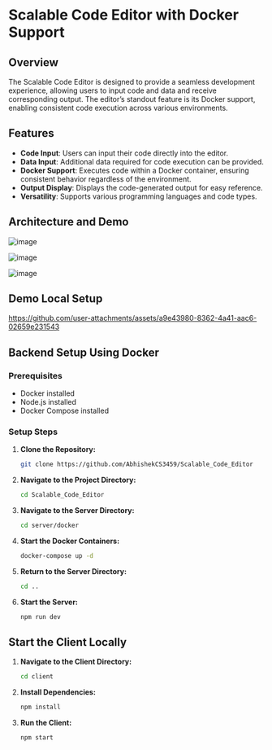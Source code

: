 

# Scalable Code Editor with Docker Support

## Overview

The Scalable Code Editor is designed to provide a seamless development experience, allowing users to input code and data and receive corresponding output. The editor’s standout feature is its Docker support, enabling consistent code execution across various environments.

## Features

- **Code Input**: Users can input their code directly into the editor.
- **Data Input**: Additional data required for code execution can be provided.
- **Docker Support**: Executes code within a Docker container, ensuring consistent behavior regardless of the environment.
- **Output Display**: Displays the code-generated output for easy reference.
- **Versatility**: Supports various programming languages and code types.

## Architecture and Demo 
![image](https://github.com/user-attachments/assets/2ef67fad-2ebf-48f4-adc9-5ec2a84d3762)

![image](https://github.com/user-attachments/assets/83eed223-e77c-4f69-98e6-93f8ef72db15)

![image](https://github.com/user-attachments/assets/51cd7928-53b0-4299-aa2c-39d8c671c4e7)

## Demo Local Setup

https://github.com/user-attachments/assets/a9e43980-8362-4a41-aac6-02659e231543




## Backend Setup Using Docker

### Prerequisites

- Docker installed
- Node.js installed
- Docker Compose installed

### Setup Steps

1. **Clone the Repository:**
   ```bash
   git clone https://github.com/AbhishekCS3459/Scalable_Code_Editor
   ```
2. **Navigate to the Project Directory:**
   ```bash
   cd Scalable_Code_Editor
   ```
3. **Navigate to the Server Directory:**
   ```bash
   cd server/docker
   ```
4. **Start the Docker Containers:**
   ```bash
   docker-compose up -d
   ```
5. **Return to the Server Directory:**
   ```bash
   cd ..
   ```
6. **Start the Server:**
   ```bash
   npm run dev
   ```

## Start the Client Locally

1. **Navigate to the Client Directory:**
   ```bash
   cd client
   ```
2. **Install Dependencies:**
   ```bash
   npm install
   ```
3. **Run the Client:**
   ```bash
   npm start
   ```


